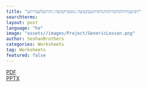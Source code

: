 ```yaml
---
title: "דפיעבודהלמחברתההנדסיתשםקבוצה:מספרקבוצה:תורגםלעבריתע"
searchterms:
layout: post
language: "he"
image: "assets//images/Project/GenericLesson.png"
author: SeshanBrothers
categories: Worksheets
tag: Worksheets
featured: false
---
```

<a href="/he/Worksheets/rdWorksheets.pdf">PDF</a><br>
<a href="/he/Worksheets/rdWorksheets.pptx">PPTX</a><br>
